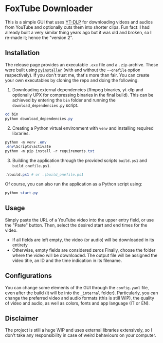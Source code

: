 # FoxTube Downloader
This is a simple GUI that uses [YT-DLP](https://github.com/yt-dlp/yt-dlp) for downloading videos and audios from YouTube and optionally cuts them into shorter clips.
Fun fact: I had already built a very similar thing years ago but it was old and broken, so I re-made it; hence the "version 2".
## Installation
The release page provides an executable `.exe` file and a `.zip` archive. These were built using [`pyinstaller`](https://pyinstaller.org/en/stable/) (with and without the `--onefile` option respectively).
If you don't trust me, that's more than fair. You can create your own executables by cloning the repo and doing the following:
1) Downloading external dependencies (ffmpeg binaries, yt-dlp and optionally UPX for compressing binaries in the final build). This can be achieved by entering the `bin` folder and running the `download_dependencies.py` script.
```powershell
cd bin
python download_dependencies.py
```
2) Creating a Python virtual environment with `venv` and installing required libraries.
```powershell
python -m venv .env
.env\Scripts\activate
python -m pip install -r requirements.txt
```
3) Building the application through the provided scripts `build.ps1` and `build_onefile.ps1`.
```powershell
.\build.ps1 # or .\build_onefile.ps1
```
Of course, you can also run the application as a Python script using:
```powershell
python start.py
```
## Usage
Simply paste the URL of a YouTube video into the upper entry field, or use the "Paste" button.
Then, select the desired start and end times for the video. 
- If all fields are left empty, the video (or audio) will be downloaded in its entirety
- Otherwise, empty fields are considered zeros
Finally, choose the folder where the video will be downloaded.
The output file will be assigned the video title, an ID and the time indication in its filename.
## Configurations
You can change some elements of the GUI through the `config.yaml` file, even after the build (it will be into the `_internal` folder).
Particularly, you can change the preferred video and audio formats (this is still WIP), the quality of video and audio, as well as colors, fonts and app language (IT or EN).
## Disclaimer
The project is still a huge WIP and uses external libraries extensively, so I don't take any responsibility in case of weird behaviours on your computer.
